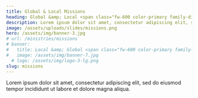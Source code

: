 ```yaml
---
title: Global & Local Missions
heading: Global &amp; Local <span class="fw-600 color-primary family-display">Missions</span>
description: Lorem ipsum dolor sit amet, consectetur adipiscing elit, sed do eiusmod tempor incididunt ut labore et dolore magna aliqua.
image: /assets/uploads/slides/missions.png
hero: /assets/img/banner-3.jpg
# url: /ministries/missions
# banner:
#   title: Local &amp; Global <span class="fw-600 color-primary family-display">Missions</span>
#   image: /assets/img/banner-7.jpg
  # logo: /assets/img/logo-3-lg.png
slug: missions
---
```


Lorem ipsum dolor sit amet, consectetur adipiscing elit, sed do eiusmod tempor incididunt ut labore et dolore magna aliqua.